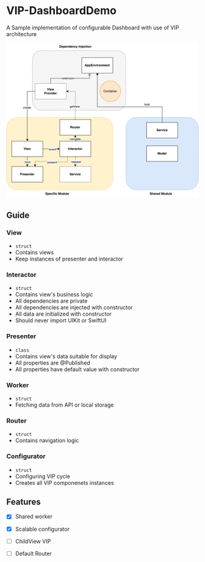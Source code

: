 # VIP-DashboardDemo

A Sample implementation of configurable Dashboard with use of VIP architecture

![](docs/dependency-injection.png)

## Guide

### View
- `struct`
- Contains views
- Keep instances of presenter and interactor

### Interactor
- `struct`
- Contains view's business logic
- All dependencies are private
- All dependencies are injected with constructor 
- All data are initialized with constructor
- Should never import UIKit or SwiftUI

### Presenter
- `class`
- Contains view's data suitable for display
- All properties are @Published
- All properties have default value with constructor

### Worker
- `struct`
- Fetching data from API or local storage

### Router
- `struct`
- Contains navigation logic

### Configurator
- `struct`
- Configuring VIP cycle
- Creates all VIP componenets instances


## Features
- [x] Shared worker
- [x] Scalable configurator
- [ ] ChildView VIP
- [ ] Default Router


